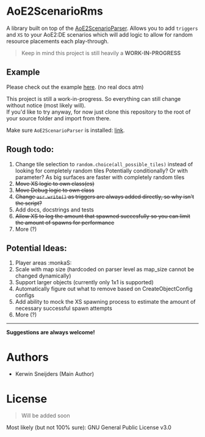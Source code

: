 # AoE2ScenarioRms

A library built on top of the [AoE2ScenarioParser]. 
Allows you to add `triggers` and `XS` to your AoE2:DE scenarios which will add logic to allow for random resource 
placements each play-through.

> Keep in mind this project is still heavily a **WORK-IN-PROGRESS**

[AoE2ScenarioParser]: https://github.com/KSneijders/AoE2ScenarioParser

## Example

Please check out the example [here](https://github.com/KSneijders/AoE2ScenarioRms/tree/main/examples). (no real docs atm)

This project is still a work-in-progress. 
So everything can still change without notice (most likely will).  
If you'd like to try anyway, for now just clone this repository to the root of your source folder and import from there.

Make sure `AoE2ScenarioParser` is installed: [link](https://github.com/KSneijders/AoE2ScenarioParser).

## Rough todo:

1. Change tile selection to `random.choice(all_possible_tiles)` instead of looking for completely random tiles
   Potentially conditionally? Or with parameter? As big surfaces are faster with completely random tiles
2. ~~Move XS logic to own class(es)~~
3. ~~Move Debug logic to own class~~
4. ~~Change `asr.write()` as triggers are always added directly, so why isn't the script?~~
5. Add docs, docstrings and tests
6. ~~Allow XS to log the amount that spawned succesfully so you can limit the amount of spawns for performance~~
7. More (?)

## Potential Ideas:

1. Player areas :monkaS:
2. Scale with map size (hardcoded on parser level as map_size cannot be changed dynamically)
3. Support larger objects (currently only 1x1 is supported)
4. Automatically figure out what to remove based on CreateObjectConfig configs 
5. Add ability to mock the XS spawning process to estimate the amount of necessary successful spawn attempts 
6. More (?)

---

**Suggestions are always welcome!** 

# Authors

- Kerwin Sneijders (Main Author)

# License

> Will be added soon

Most likely (but not 100% sure): GNU General Public License v3.0
